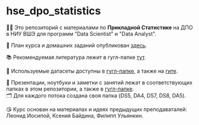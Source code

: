 # hse_dpo_statistics

🙋‍♀️ Это репозиторий с материалами по **Прикладной Cтатистике** на ДПО в НИУ ВШЭ для программ "Data Scientist" и "Data Analyst".

📅 План курса и домашних заданий опубликован [здесь](https://docs.google.com/spreadsheets/d/1Zdzble3O7dbyra7hfCUgRoZecaUaqNULsDv1FM11Yls/edit?usp=sharing).

📚 Рекомендуемая литература лежит в гугл-папке [тут](https://drive.google.com/drive/folders/16POMhfOKoJ2yOn0FvBvgK79FrhwV3fXL).

💾 Используемые датасеты доступны в [гугл-папке](https://drive.google.com/open?id=17VQhOm8GF8kPHyG6zT5biCt599m8kyQj&authuser=allen.ilya%40gmail.com&usp=drive_fs), а также на [гите](https://github.com/ilyaaaaaaaa/datasets_for_ds).

📝 Презентации, ноутбуки и заметки с занятий лежат в соответствующих папках в этом репозитории, а также в [гугл-папке](https://drive.google.com/drive/folders/1uJWLREfVP5sjOmcCsRG5EPR8a1-_epit?usp=sharing). <br /> 🗂 Для каждого потока создана своя папка (DS5, DA4, DS7, DS8, DA5).

😘 Курс основан на материалах и идеях предыдущих преподаваталей: Леонид Иосипой, Ксения Байдина, Филипп Ульянкин.
